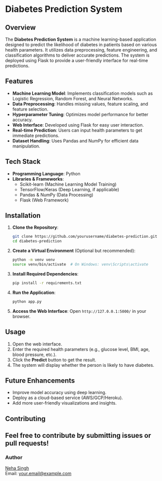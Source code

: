 
# Diabetes Prediction System

## Overview
The **Diabetes Prediction System** is a machine learning-based application designed to predict the likelihood of diabetes in patients based on various health parameters. It utilizes data preprocessing, feature engineering, and classification algorithms to deliver accurate predictions. The system is deployed using Flask to provide a user-friendly interface for real-time predictions.

## Features
- **Machine Learning Model**: Implements classification models such as Logistic Regression, Random Forest, and Neural Networks.
- **Data Preprocessing**: Handles missing values, feature scaling, and feature selection.
- **Hyperparameter Tuning**: Optimizes model performance for better accuracy.
- **Web Interface**: Developed using Flask for easy user interaction.
- **Real-time Prediction**: Users can input health parameters to get immediate predictions.
- **Dataset Handling**: Uses Pandas and NumPy for efficient data manipulation.

## Tech Stack
- **Programming Language**: Python
- **Libraries & Frameworks**:
  - Scikit-learn (Machine Learning Model Training)
  - TensorFlow/Keras (Deep Learning, if applicable)
  - Pandas & NumPy (Data Processing)
  - Flask (Web Framework)

## Installation
1. **Clone the Repository**:
   ```bash
   git clone https://github.com/yourusername/diabetes-prediction.git
   cd diabetes-prediction
   ```
2. **Create a Virtual Environment** (Optional but recommended):
   ```bash
   python -m venv venv
   source venv/bin/activate  # On Windows: venv\Scripts\activate
   ```
3. **Install Required Dependencies**:
   ```bash
   pip install -r requirements.txt
   ```
4. **Run the Application**:
   ```bash
   python app.py
   ```
5. **Access the Web Interface**:
   Open `http://127.0.0.1:5000/` in your browser.

## Usage
1. Open the web interface.
2. Enter the required health parameters (e.g., glucose level, BMI, age, blood pressure, etc.).
3. Click the **Predict** button to get the result.
4. The system will display whether the person is likely to have diabetes.
<!--
## Dataset
The model is trained on the **Pima Indians Diabetes Dataset** from the UCI Machine Learning Repository. You can replace it with another dataset if needed.
## Model Performance
- Achieved **X% accuracy** using [best-performing model].
- Evaluated using **confusion matrix, precision, recall, and F1-score**.
- Hyperparameter tuning was performed using **GridSearchCV/RandomizedSearchCV**.
  -->
## Future Enhancements
- Improve model accuracy using deep learning.
- Deploy as a cloud-based service (AWS/GCP/Heroku).
- Add more user-friendly visualizations and insights.
## Contributing
Feel free to contribute by submitting issues or pull requests!
---
### **Author**
[Neha Singh](https://github.com/Neha-Singh-j)  
Email: your.email@example.com

